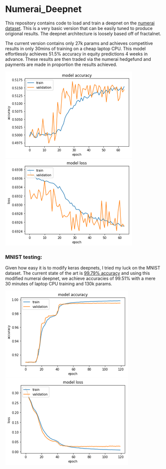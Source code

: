 # Numerai_Deepnet

This repository contains code to load and train a deepnet on the [numerai dataset](https://numer.ai/). This is a very basic version that can be easily tuned to produce origional results. The deepnet architecture is loosely based off of fractalnet.

The current version contains only 27k params and achieves competitive results in only 30mins of training on a cheap laptop CPU. This model effortlessly achieves 51.5% accuracy in equity predictions 4 weeks in advance. These results are then traded via the numerai hedgefund and payments are made in proportion the results achieved. 

![numerai accuracy](https://github.com/Seanai-Higgins/Numerai_Deepnet/blob/master/Images/numerai_accuracy.png?raw=true)
![numerai loss](https://github.com/Seanai-Higgins/Numerai_Deepnet/blob/master/Images/numerai_loss.png?raw=true)


### MNIST testing:

Given how easy it is to modify keras deepnets, I tried my luck on the MNIST dataset. The current state of the art is [99.79% accuracy](https://rodrigob.github.io/are_we_there_yet/build/classification_datasets_results.html) and using this modified numerai deepnet, we achieve accuracies of 99.51% with a mere 30 minutes of laptop CPU training and 130k params. 

![MNIST accuracy](https://github.com/Seanai-Higgins/Numerai_Deepnet/blob/master/Images/accuracy.png?raw=true)
![MNIST logloss](https://github.com/Seanai-Higgins/Numerai_Deepnet/blob/master/Images/loss.png?raw=true)

